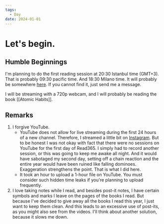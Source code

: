 ```yaml
---
tags:
  - Day
date: 2024-01-01
---
```

# Let's begin.

## Humble Beginnings

I'm planning to do the first reading session at 20:30 Istanbul time (GMT+3). That is probably 09:30 pacific time. And 18:30 Milano time. It will probably be somewhere [here](https://www.youtube.com/@read365org). If you cannot find it, just send me a message.

I will be streaming with a 720p webcam, and I will probably be reading the book [[Atomic Habits]].

## Remarks

1. I forgive YouTube.
	- YouTube does not allow for live streaming during the first 24 hours of a new channel. Therefore, I streamed a little bit on [Instagram](https://instagram.com/read365org). But to be honest I was not okay with fact that there were no sessions on YouTube for the first day of Read365. I simply had to record another session, or this was going to keep me awake all night. And it would have sabotaged my second day, setting off a chain reaction and the entire year would have been ruined like falling dominoes. Exaggeration strengthens the point. That is what I did here.
	- It took an hour to upload a 1-hour file on YouTube. You must consider such hidden time leaks if you're planning to upload frequently.
2. I love taking notes while I read, and besides post-it notes, I have certain symbols and marks I leave on the pages of the books I read. But because I've decided to give away all the books I read this year, I just want to keep them clean. And this leads to an excessive use of post-its, as you might also see from the videos. I'll think about another solution, because it slows me down.